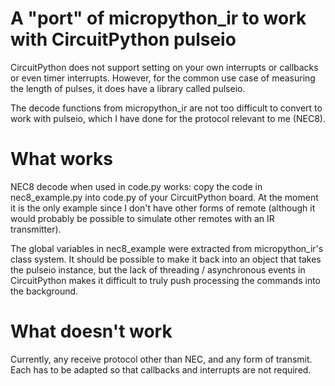 # A "port" of micropython_ir to work with CircuitPython pulseio
CircuitPython does not support setting on your own interrupts or callbacks or even timer interrupts.
However, for the common use case of measuring the length of pulses, it does have a library called pulseio.

The decode functions from micropython_ir are not too difficult to convert to work with pulseio, which I have done for the protocol relevant to me (NEC8).

# What works
NEC8 decode when used in code.py works: copy the code in nec8_example.py into code.py of your CircuitPython board. At the moment it is the only example since I don't have other forms of remote (although it would probably be possible to simulate other remotes with an IR transmitter).

The global variables in nec8_example were extracted from micropython_ir's class system. It should be possible to make it back into an object that takes the pulseio instance, but the lack of threading / asynchronous events in CircuitPython makes it difficult to truly push processing the commands into the background.

# What doesn't work
Currently, any receive protocol other than NEC, and any form of transmit. Each has to be adapted so that callbacks and interrupts are not required.



